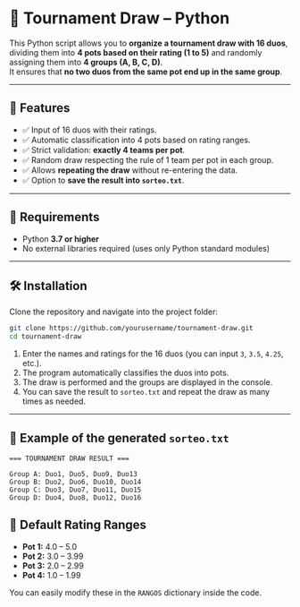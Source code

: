 # 🎲 Tournament Draw – Python

This Python script allows you to **organize a tournament draw with 16 duos**, dividing them into **4 pots based on their rating (1 to 5)** and randomly assigning them into **4 groups (A, B, C, D)**.  
It ensures that **no two duos from the same pot end up in the same group**.

---

## 🚀 Features
- ✅ Input of 16 duos with their ratings.  
- ✅ Automatic classification into 4 pots based on rating ranges.  
- ✅ Strict validation: **exactly 4 teams per pot**.  
- ✅ Random draw respecting the rule of 1 team per pot in each group.  
- ✅ Allows **repeating the draw** without re-entering the data.  
- ✅ Option to **save the result into `sorteo.txt`**.  

---

## 📌 Requirements
- Python **3.7 or higher**  
- No external libraries required (uses only Python standard modules)

---

## 🛠️ Installation
Clone the repository and navigate into the project folder:

```bash
git clone https://github.com/yourusername/tournament-draw.git
cd tournament-draw
```

1. Enter the names and ratings for the 16 duos (you can input `3`, `3.5`, `4.25`, etc.).  
2. The program automatically classifies the duos into pots.  
3. The draw is performed and the groups are displayed in the console.  
4. You can save the result to `sorteo.txt` and repeat the draw as many times as needed.

---

## 📄 Example of the generated `sorteo.txt`

```
=== TOURNAMENT DRAW RESULT ===

Group A: Duo1, Duo5, Duo9, Duo13
Group B: Duo2, Duo6, Duo10, Duo14
Group C: Duo3, Duo7, Duo11, Duo15
Group D: Duo4, Duo8, Duo12, Duo16
```

## 📌 Default Rating Ranges
- **Pot 1:** 4.0 – 5.0  
- **Pot 2:** 3.0 – 3.99  
- **Pot 3:** 2.0 – 2.99  
- **Pot 4:** 1.0 – 1.99  

You can easily modify these in the `RANGOS` dictionary inside the code.
